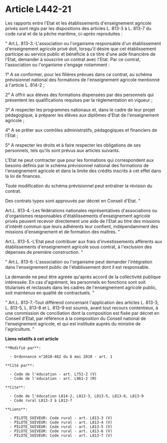 # Article L442-21

Les rapports entre l'Etat et les établissements d'enseignement agricole privés sont régis par les dispositions des articles
L. 813-3 à L. 813-7 du code rural et de la pêche maritime, ci-après reproduites : 

" Art.L. 813-3.-L'association ou l'organisme responsable d'un établissement d'enseignement agricole privé doit, lorsqu'il
désire que cet établissement participe au service public et bénéficie à ce titre d'une aide financière de l'Etat, demander à
souscrire un contrat avec l'Etat. Par ce contrat, l'association ou l'organisme s'engage notamment : 

1° A se conformer, pour les filières prévues dans ce contrat, au schéma prévisionnel national des formations de
l'enseignement agricole mentionné à l'article L. 814-2 ; 

2° A offrir aux élèves des formations dispensées par des personnels qui présentent les qualifications requises par la
réglementation en vigueur ; 

3° A respecter les programmes nationaux et, dans le cadre de leur projet pédagogique, à préparer les élèves aux diplômes
d'Etat de l'enseignement agricole ; 

4° A se prêter aux contrôles administratifs, pédagogiques et financiers de l'Etat ; 

5° A respecter les droits et à faire respecter les obligations de ses personnels, tels qu'ils sont prévus aux articles
suivants.

L'Etat ne peut contracter que pour les formations qui correspondent aux besoins définis par le schéma prévisionnel national
des formations de l'enseignement agricole et dans la limite des crédits inscrits à cet effet dans la loi de finances. 

Toute modification du schéma prévisionnel peut entraîner la révision du contrat. 

Des contrats types sont approuvés par décret en Conseil d'Etat. " 

Art.L. 813-4.-Les fédérations nationales représentatives d'associations ou d'organismes responsables d'établissements
d'enseignement agricole privés peuvent recevoir directement une aide de l'Etat au titre des missions d'intérêt commun que
leurs adhérents leur confient, indépendamment des missions d'enseignement et de formation des maîtres. " 

Art.L. 813-5.-L'Etat peut contribuer aux frais d'investissements afférents aux établissements d'enseignement agricole sous
contrat, à l'exclusion des dépenses de première construction. " 

" Art.L. 813-6.-L'association ou l'organisme peut demander l'intégration dans l'enseignement public de l'établissement dont
il est responsable. 

La demande ne peut être agréée qu'après accord de la collectivité publique intéressée. En cas d'agrément, les personnels en
fonctions sont soit titularisés et reclassés dans les cadres de l'enseignement agricole public, soit maintenus en qualité de
contractuels. " 

" Art.L. 813-7.-Tout différend concernant l'application des articles L. 813-3, L. 813-5, L. 813-8 et L. 813-9 est soumis,
avant tout recours contentieux, à une commission de conciliation dont la composition est fixée par décret en Conseil d'Etat,
par référence à la composition du Conseil national de l'enseignement agricole, et qui est instituée auprès du ministre de
l'agriculture. "

**Liens relatifs à cet article**

	**Modifié par**:

	  - Ordonnance n°2010-462 du 6 mai 2010 - art. 1

	**Cité par**:

	  - Code de l'éducation - art. L751-2 (V)
	  - Code de l'éducation - art. L961-2 (M)

	**Cite**:

	  - Code de l'éducation L814-2, L813-3, L813-5, L813-8, L813-9
	  - Code rural L813-3 à L813-7

	**Liens**:

	  - PILOTE_SUIVEUR: Code rural - art. L813-3 (V)
	  - PILOTE_SUIVEUR: Code rural - art. L813-4 (V)
	  - PILOTE_SUIVEUR: Code rural - art. L813-5 (V)
	  - PILOTE_SUIVEUR: Code rural - art. L813-6 (V)
	  - PILOTE_SUIVEUR: Code rural - art. L813-7 (V)
